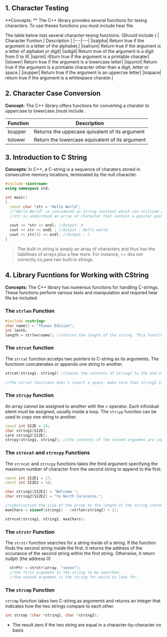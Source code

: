 ## 1. Character Testing 
**Concepts: ** The C++ library provides several functions for tesing characters. To use theses functions you must include <cctype> hear file.

The table below lists several character-tesing functions. (Should include <cctype>)
| Character Funtion | Description |
|---|---|
|isalpha| Return true if the argument is a letter of the alphabet.|
|isalnum| Return true if the argument is a letter of alphabet or digit|
|isdigit| Return true of the argument is a digit from 0 to 9|
|isprint| rEturn true if the argument is a printable charater|
|islower| Return true if the argument is a lowercase letter|
|ispunct| Return true if the argument is a printable character other than a digit, letter or space.|
|isupper| Return true if the argument is an uppercse letter|
|isspace| return true if the argument is a whitespace charater.|

## 2. Character Case Conversion
**Concept:** The C++ library offers functions for converting a charater to uppercase to lowercase.(must include <cctype>.

|Function|Description|
|---|---|
|toupper| Returns the uppecase quivalent of its argument|
|tolower| Return the lowercase equivalent of its argument|

## 3. Introduction to C String 
**Concepts:** In C++, a C-string is a sequence of charaters stored in consecutive memory locations, terminated by the null character.

```cpp
#include <iostream>
using namespace std; 

int main()
{
  const char *str = "Hello World";
  //"Hello World" is considered as string constant which can utilized a character array. 
  //str is understood an array of character that contain a pointer point to the first character of the array. 
  
  cout << *str << endl; //Output: H
  cout << str << endl ; //Output : Hello world 
  cout << str[3] << endl; //Output : l
}
```

  
> The built-in string is simply an array of characters and thus has the liabilitoes of arrays plus a few more. For instance, == dos not correctly co,pare two built-in strings.

## 4. Library Fucntions for Working with CString
**Concepts:** The C++ library has numerous functions for handling C-strings. These functions perform various tests and manipulation and required <cstring> hear file be included.
  
### The `strlen` Function 

```cpp
#include <cstring>
char name[] = "Thomas Edision"; 
int lenth; 
length = strlen(name); //returns the length of the string. This function looks for the null terminator to indicate the end of the string. 
```

### The `strcat` function 
The `strcat` function accetps two pointers to C-string as its arguments. The functiosn concatenates or appends one string to another. 
```cpp
strcat(string1, string2) //copies the contents of string2 to the end of string1
  
//The strcat functions does's insert a space, make sure that string1 is large enough to get the copy of string2 + null operator.
```
### The `strcpy` function 
An array cannot be assigned to another with the = operator. Each infividual elemt must be assigned, usually inside a loop. The `strcyp` function can be used to copy one string to another. 

```cpp 
const int SIZE = 13;
char string1[SIZE]; 
care string2[SIZE];
strcpy(string1, string2); //the contents of the second arguemnt are copied to the memory location specified by the first argument, including the null operator. 
```
### The `strncat` and `strncpy` Functions 
The `strncat` and `strncpy` functions takes the third argument specifying the maximum number of character from the second string to append to the first. 

```cpp
const int SIZE1 = 17; 
const int SIZE2 = 18; 

char string1[SIZE1] = "Welcome "; 
char string2[SIZE2] = "to North Caralonia.";

//substruction the size of the array to the length of the string stored in the array pluse 1 or \0
maxChars = sizeof(string1) - (strlen(string1) + 1); 

strncat(string1, string2, maxChars);
```
### The `strstr` Function 
The `strstr` function searches for a string inside of a string. If the function finds the second string inside the first, it returns the address of the occurance of the second string within the first string. Otherwise, it return nullptr (the address 0)
```cpp
  strPtr = strstr(array, "seven"); 
  //the first argument is the string to be searched.
  //the second argument is the string for which to look for. 
```
### The `strcmp` Function
`strcmp` function takes two C-string as arguments and returns an integer that indicates how the two strings compare to each other.
```cpp
int strcmp (char *string1, char *string2);
```
- The result zero if the two string are equal in a character-by-character on basis
